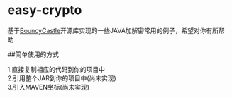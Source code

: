 # easy-crypto
基于<a href="https://www.bouncycastle.org/" target="_blank">BouncyCastle</a>开源库实现的一些JAVA加解密常用的例子，希望对你有所帮助

##简单使用的方式<br>

1.直接复制相应的代码到你的项目中<br>
2.引用整个JAR到你的项目中(尚未实现)<br>
3.引入MAVEN坐标(尚未实现)
